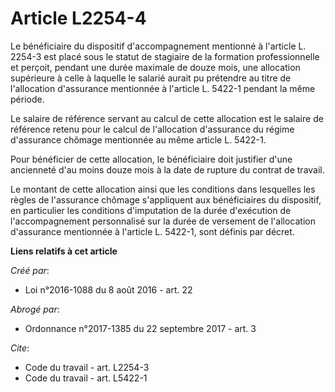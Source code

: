 # Article L2254-4

Le bénéficiaire du dispositif d'accompagnement mentionné à l'article L. 2254-3 est placé sous le statut de stagiaire de la
formation professionnelle et perçoit, pendant une durée maximale de douze mois, une allocation supérieure à celle à laquelle
le salarié aurait pu prétendre au titre de l'allocation d'assurance mentionnée à l'article L. 5422-1 pendant la même
période. 

Le salaire de référence servant au calcul de cette allocation est le salaire de référence retenu pour le calcul de
l'allocation d'assurance du régime d'assurance chômage mentionnée au même article L. 5422-1. 

Pour bénéficier de cette allocation, le bénéficiaire doit justifier d'une ancienneté d'au moins douze mois à la date de
rupture du contrat de travail. 

Le montant de cette allocation ainsi que les conditions dans lesquelles les règles de l'assurance chômage s'appliquent aux
bénéficiaires du dispositif, en particulier les conditions d'imputation de la durée d'exécution de l'accompagnement
personnalisé sur la durée de versement de l'allocation d'assurance mentionnée à l'article L. 5422-1, sont définis par décret.

**Liens relatifs à cet article**

_Créé par_:

  - Loi n°2016-1088 du 8 août 2016 - art. 22

_Abrogé par_:

  - Ordonnance n°2017-1385 du 22 septembre 2017 - art. 3

_Cite_:

  - Code du travail - art. L2254-3
  - Code du travail - art. L5422-1
